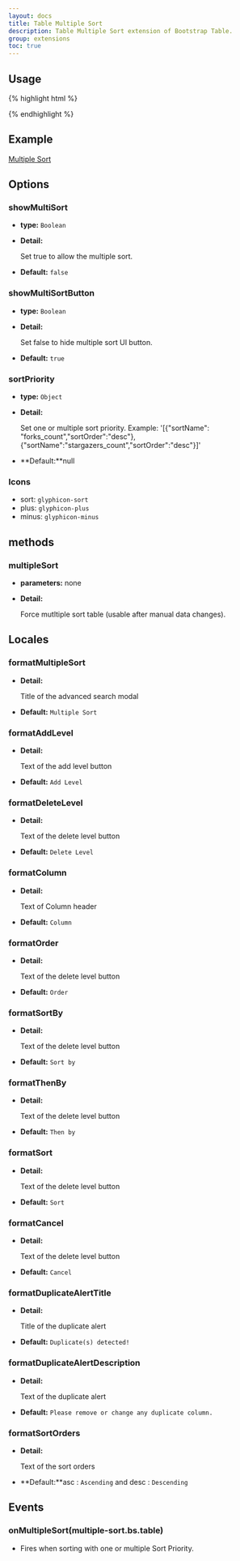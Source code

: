 ```yaml
---
layout: docs
title: Table Multiple Sort
description: Table Multiple Sort extension of Bootstrap Table.
group: extensions
toc: true
---
```


## Usage

{% highlight html %}
<script src="extensions/multiple-sort/bootstrap-table-multiple-sort.js"></script>
{% endhighlight %}

## Example

[Multiple Sort](https://examples.bootstrap-table.com/#extensions/multiple-sort.html)

## Options

### showMultiSort

- **type:** `Boolean`

- **Detail:**

   Set true to allow the multiple sort.

- **Default:** `false`

### showMultiSortButton

- **type:** `Boolean`

- **Detail:**

   Set false to hide multiple sort UI button.

- **Default:** `true`

### sortPriority

- **type:** `Object`

- **Detail:**

   Set one or multiple sort priority. Example: '[{"sortName": "forks_count","sortOrder":"desc"},{"sortName":"stargazers_count","sortOrder":"desc"}]'

- **Default:**null

### Icons
* sort: `glyphicon-sort`
* plus: `glyphicon-plus`
* minus: `glyphicon-minus`

## methods

### multipleSort

- **parameters:** none

- **Detail:**

   Force mutltiple sort table (usable after manual data changes).

## Locales

### formatMultipleSort


- **Detail:**

   Title of the advanced search modal

- **Default:** `Multiple Sort`

### formatAddLevel


- **Detail:**

   Text of the add level button

- **Default:** `Add Level`

### formatDeleteLevel


- **Detail:**

   Text of the delete level button

- **Default:** `Delete Level`

### formatColumn


- **Detail:**

   Text of Column header

- **Default:** `Column`

### formatOrder


- **Detail:**

   Text of the delete level button

- **Default:** `Order`

### formatSortBy


- **Detail:**

   Text of the delete level button

- **Default:** `Sort by`

### formatThenBy


- **Detail:**

   Text of the delete level button

- **Default:** `Then by`

### formatSort


- **Detail:**

   Text of the delete level button

- **Default:** `Sort`

### formatCancel


- **Detail:**

   Text of the delete level button

- **Default:** `Cancel`

### formatDuplicateAlertTitle


- **Detail:**

   Title of the duplicate alert

- **Default:** `Duplicate(s) detected!`

### formatDuplicateAlertDescription


- **Detail:**

   Text of the duplicate alert

- **Default:** `Please remove or change any duplicate column.`

### formatSortOrders


- **Detail:**

   Text of the sort orders

- **Default:**asc : `Ascending` and desc : `Descending`

## Events

### onMultipleSort(multiple-sort.bs.table)

* Fires when sorting with one or multiple Sort Priority.
